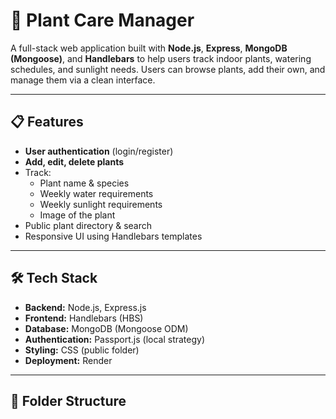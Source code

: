 # 🌱 Plant Care Manager

A full-stack web application built with **Node.js**, **Express**, **MongoDB (Mongoose)**, and **Handlebars** to help users track indoor plants, watering schedules, and sunlight needs. Users can browse plants, add their own, and manage them via a clean interface.

---

## 📋 Features

- **User authentication** (login/register)
- **Add, edit, delete plants**
- Track:
  - Plant name & species
  - Weekly water requirements
  - Weekly sunlight requirements
  - Image of the plant
- Public plant directory & search
- Responsive UI using Handlebars templates

---

## 🛠 Tech Stack

- **Backend:** Node.js, Express.js
- **Frontend:** Handlebars (HBS)
- **Database:** MongoDB (Mongoose ODM)
- **Authentication:** Passport.js (local strategy)
- **Styling:** CSS (public folder)
- **Deployment:** Render

---

## 📂 Folder Structure


